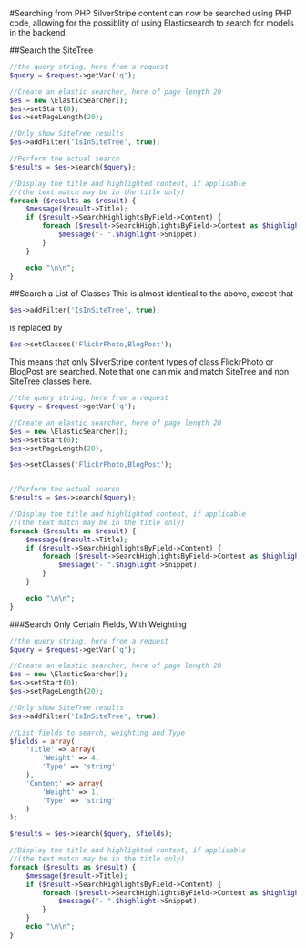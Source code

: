 #Searching from PHP
SilverStripe content can now be searched using PHP code, allowing for the possiblity of using
Elasticsearch to search for models in the backend.

##Search the SiteTree
```php
//the query string, here from a request
$query = $request->getVar('q');

//Create an elastic searcher, here of page length 20
$es = new \ElasticSearcher();
$es->setStart(0);
$es->setPageLength(20);

//Only show SiteTree results
$es->addFilter('IsInSiteTree', true);

//Perform the actual search
$results = $es->search($query);

//Display the title and highlighted content, if applicable
//(the text match may be in the title only)
foreach ($results as $result) {
	$message($result->Title);
	if ($result->SearchHighlightsByField->Content) {
		foreach ($result->SearchHighlightsByField->Content as $highlight) {
			$message("- ".$highlight->Snippet);
		}
	}

	echo "\n\n";
}
```
##Search a List of Classes
This is almost identical to the above, except that
```php
$es->addFilter('IsInSiteTree', true);
```
is replaced by
```php
$es->setClasses('FlickrPhoto,BlogPost');
```
This means that only SilverStripe content types of class FlickrPhoto or BlogPost are searched.  Note that
one can mix and match SiteTree and non SiteTree classes here.

```php
//the query string, here from a request
$query = $request->getVar('q');

//Create an elastic searcher, here of page length 20
$es = new \ElasticSearcher();
$es->setStart(0);
$es->setPageLength(20);

$es->setClasses('FlickrPhoto,BlogPost');


//Perform the actual search
$results = $es->search($query);

//Display the title and highlighted content, if applicable
//(the text match may be in the title only)
foreach ($results as $result) {
	$message($result->Title);
	if ($result->SearchHighlightsByField->Content) {
		foreach ($result->SearchHighlightsByField->Content as $highlight) {
			$message("- ".$highlight->Snippet);
		}
	}

	echo "\n\n";
}
```
###Search Only Certain Fields, With Weighting
```php
//the query string, here from a request
$query = $request->getVar('q');

//Create an elastic searcher, here of page length 20
$es = new \ElasticSearcher();
$es->setStart(0);
$es->setPageLength(20);

//Only show SiteTree results
$es->addFilter('IsInSiteTree', true);

//List fields to search, weighting and Type
$fields = array(
	'Title' => array(
		'Weight' => 4,
		'Type' => 'string'
	),
	'Content' => array(
		'Weight' => 1,
		'Type' => 'string'
	)
);

$results = $es->search($query, $fields);

//Display the title and highlighted content, if applicable
//(the text match may be in the title only)
foreach ($results as $result) {
	$message($result->Title);
	if ($result->SearchHighlightsByField->Content) {
		foreach ($result->SearchHighlightsByField->Content as $highlight) {
			$message("- ".$highlight->Snippet);
		}
	}
	echo "\n\n";
}
```
